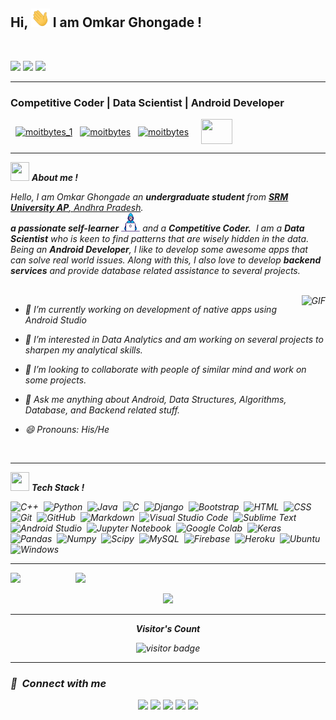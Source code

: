 




## Hi, <img src="https://raw.githubusercontent.com/moit-bytes/Profile/main/Hi.gif" width="30px" height="30px"> I am Omkar Ghongade !
<br>

 <p>
<img src="https://img.shields.io/badge/Age-18-blue" />
<img src="https://img.shields.io/badge/Lives-India-success" />
<img src="https://img.shields.io/badge/Languages-English%20%20Hindi%20%26%20Marathi-brightgreen" />
</p>


<hr>
<h3>Competitive Coder | Data Scientist | Android Developer </h3>


<p>
&nbsp;
<a href="https://www.codechef.com/users/rexom" target="blank"><img align="center" src="https://i.pinimg.com/originals/c5/d9/fc/c5d9fc1e18bcf039f464c2ab6cfb3eb6.jpg" alt="moitbytes_1" height="40" width="40" /></a>  &nbsp;
<a href="https://codeforces.com/profile/omkar._.ghongade" target="blank"><img align="center" src="https://1.bp.blogspot.com/-8skaizO2B04/Wnw6rqD8qlI/AAAAAAAABRA/dXqVYGqjZ2Eeeo3SV-A_9cGMtgQ7LhomwCPcBGAYYCw/s1600/codeforce.png" alt="moitbytes" height="40" width="40" /></a>  &nbsp;  
<a href="https://twitter.com/omkar_ghongade" target="blank"><img align="center" src="https://upload.wikimedia.org/wikipedia/sco/thumb/9/9f/Twitter_bird_logo_2012.svg/1200px-Twitter_bird_logo_2012.svg.png" alt="moitbytes" height="40" width="40" /></a> &nbsp; &nbsp;
 <a href = "mailto: omkarsubhashghongade21@gmail.com"><img align="center" src="https://upload.wikimedia.org/wikipedia/commons/thumb/7/7e/Gmail_icon_%282020%29.svg/2560px-Gmail_icon_%282020%29.svg.png" height="40" width="50" /></a>
</p>
</p>

<hr>

<img src="https://media.giphy.com/media/iY8CRBdQXODJSCERIr/giphy.gif" width="30px" height="30px">&nbsp;***About me !***

<p>
  <em>
    Hello, I am Omkar Ghongade an <b> undergraduate student </b> from <a target="blank" href="https://srmap.edu.in/"> <b>SRM University AP</b>, Andhra Pradesh</a>. <br>
    <b>a passionate self-learner</b> <img src="https://raw.githubusercontent.com/moit-bytes/Profile/main/Developer.gif" width="30px" height="30px"> and a <b>Competitive Coder.</b>&nbsp I am a <b>Data Scientist</b> who is keen to find patterns that are wisely hidden in the data. Being an <b>Android Developer</b>, I like to develop some awesome apps that can solve real world issues. Along with this, I also love to develop <b>backend services</b> and provide database related assistance to several projects. 
</p>
 
<br>
 
  <img align="right" alt="GIF" src="https://media.giphy.com/media/836HiJc7pgzy8iNXCn/giphy.gif" />
 
- 🔭 I’m currently working on development of native apps using Android Studio

- 🌱 I’m interested in Data Analytics and am working on several projects to sharpen my analytical skills.

- 👯 I’m looking to collaborate with people of similar mind and work on some projects. 

- 💬 Ask me anything about Android, Data Structures, Algorithms, Database, and Backend related stuff. 
 
- 😄 Pronouns: His/He
<br>
<hr>

<img src="https://media.giphy.com/media/iY8CRBdQXODJSCERIr/giphy.gif" width="30px" height="30px">&nbsp;***Tech Stack !***


![C++](https://img.shields.io/badge/-C++-05122A?style=flat&logo=C%2B%2B&logoColor=00599C)&nbsp;
![Python](https://img.shields.io/badge/-Python-05122A?style=flat&logo=python)&nbsp;
![Java](https://img.shields.io/badge/-Java-05122A?style=flat&logo=Java&logoColor=FFA518)&nbsp;
![C](https://img.shields.io/badge/-C-05122A?style=flat&logo=C&logoColor=A8B9CC)&nbsp;
![Django](https://img.shields.io/badge/-Django-05122A?style=flat&logo=django&logoColor=092E20)&nbsp;
![Bootstrap](https://img.shields.io/badge/-Bootstrap-05122A?style=flat&logo=bootstrap&logoColor=563D7C)&nbsp;
![HTML](https://img.shields.io/badge/-HTML-05122A?style=flat&logo=HTML5)&nbsp;
![CSS](https://img.shields.io/badge/-CSS-05122A?style=flat&logo=CSS3&logoColor=1572B6)&nbsp;
![Git](https://img.shields.io/badge/-Git-05122A?style=flat&logo=git)&nbsp;
![GitHub](https://img.shields.io/badge/-GitHub-05122A?style=flat&logo=github)&nbsp;
![Markdown](https://img.shields.io/badge/-Markdown-05122A?style=flat&logo=markdown)&nbsp;
![Visual Studio Code](https://img.shields.io/badge/-Visual%20Studio%20Code-05122A?style=flat&logo=visual-studio-code&logoColor=007ACC)&nbsp;
![Sublime Text](https://img.shields.io/badge/-Sublime%20Text-05122A?style=flat&logo=sublime-text&logoColor=FF9800)&nbsp;
![Android Studio](https://img.shields.io/badge/-Android%20Studio-05122A?style=flat&logo=android-studio&logoColor=3DDC84)&nbsp;
![Jupyter Notebook](https://img.shields.io/badge/-Jupyter%20Notebook-05122A?style=flat&logo=jupyter&logoColor=F37626)&nbsp;
![Google Colab](https://img.shields.io/badge/-Google%20Colab-05122A?style=flat&logo=google-colab&logoColor=F9AB00)&nbsp;
![Keras](https://img.shields.io/badge/-Keras-05122A?style=flat&logo=keras&logoColor=D00000)&nbsp;
![Pandas](https://img.shields.io/badge/-Pandas-05122A?style=flat&logo=Pandas&logoColor=5C3EE8)&nbsp;
![Numpy](https://img.shields.io/badge/-Numpy-05122A?style=flat&logo=Numpy&logoColor=5C3EE8)&nbsp;
![Scipy](https://img.shields.io/badge/-Scipy-05122A?style=flat&logo=Scipy&logoColor=5C3EE8)&nbsp;
![MySQL](https://img.shields.io/badge/-MySQL-05122A?style=flat&logo=mysql&logoColor=4479A1)&nbsp;
![Firebase](https://img.shields.io/badge/-Firebase-05122A?style=flat&logo=firebase&logoColor=FFCA28)&nbsp;
![Heroku](https://img.shields.io/badge/-Heroku-05122A?style=flat&logo=heroku&logoColor=FFCA28)&nbsp;
![Ubuntu](https://img.shields.io/badge/-Ubuntu-05122A?style=flat&logo=ubuntu&logoColor=fc6b03)&nbsp;
![Windows](https://img.shields.io/badge/-Windows-05122A?style=flat&logo=windows&logoColor=03cffc)&nbsp;

<hr>


<p><img align="right" src="https://github-readme-stats.vercel.app/api?username=omkar-ghongade&count_private=true&show_icons=true&&theme=chartreuse-dark&include_all_commits=true" width="400"></p> 
<p><img src="https://github-readme-stats.vercel.app/api/top-langs/?username=omkar-ghongade&layout=compact&hide=TSQL&theme=chartreuse-dark"></p>
<p align="center"><img src="https://github-readme-streak-stats.herokuapp.com?user=omkar-ghongade&theme=chartreuse-dark"></p>

<hr>

<p align="center"><b>Visitor's Count</b></p>
<p align="center"><img src="https://profile-counter.glitch.me/%7Bomkar-ghongade%7D/count.svg" alt="visitor badge"/></p>

<hr>

### :link: &nbsp;Connect with me

<p align="center">
<a target="blank" href="https://github.com/omkar-ghongade"><img src="https://img.shields.io/badge/-OmkarGhongade.me-3423A6?style=for-the-badge&logo=Google-Chrome&logoColor=white"/></a>
<a target="blank" href="https://linkedin.com/in/omkar-ghongade"><img src="https://img.shields.io/badge/-Omkar%20Ghongade-0077B5?style=for-the-badge&logo=Linkedin&logoColor=white"/></a>
<a target="blank" href="mailto:omkarsubhashghongade21@gmail.com"><img src="https://img.shields.io/badge/-omkarsubhashghongade21@gmail.com-D14836?style=for-the-badge&logo=Gmail&logoColor=white"/></a>
<a target="blank" href="https://www.codechef.com/users/rexom"><img src="https://img.shields.io/badge/-rexom-000000?style=for-the-badge&logo=codechef&logoColor=white"/></a>
<a target="blank" href="https://twitter.com/omkar_ghongade"><img src="https://img.shields.io/badge/-Omkar%20Ghongade-1DA1F2?style=for-the-badge&logo=twitter&logoColor=white"/></a>
</p>




